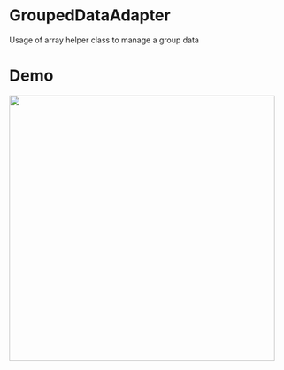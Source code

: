 # GroupedDataAdapter
Usage of array helper class to manage a group data


# Demo
<img src="https://github.com/Pratik-Sodha/GroupedDataAdapter/blob/main/GroupArrayAdapter.gif" width="480">
